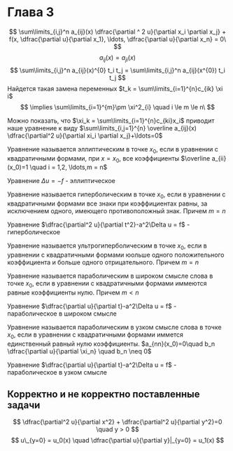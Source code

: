 # Глава 3
$$
\sum\limits_{i,j}^n a_{ij}(x) \dfrac{\partial ^ 2 u}{\partial x_i \partial x_j} + f(x, \dfrac{\partial u}{\partial x_1}, \ldots, \dfrac{\partial u}{\partial x_n} = 0\
$$
$$
a_{ij}(x)=a_{ji}(x)
$$
$$
\sum\limits_{i,j}^n a_{ij}(x)^{0} t_i t_j = \sum\limits_{i,j}^n a_{ij}(x^{0}) t_i t_j  
$$
Найдется такая замена переменных $t_k = \sum\limits_{i=1}^{n}c_{ik} \xi i$
$$
\implies \sum\limits_{i=1}^{m}\pm \xi^2_{i} \quad i \le m \le n\
$$

Можно показать, что $\xi_k = \sum\limits_{i=1}^{n}c_{ki}x_i$ приводит наше уравнение к виду $\sum\limits_{i,j=1}^{n} \overline a_{ij}(x) \dfrac{\partial^2 u}{\partial xi_i \partial x_j}+\ldots=0$

Уравнение называется эллиптическим в точке $x_0$, если в уравнении с квадратичными формами, при $x=x_0$, все коэффициенты $\overline a_{ii}(x_0)=1 \quad i = 1,2, \ldots,m = n$

Уравнение $\Delta u = - f$ - эллиптическое

Уравнение называется гиперболическим в точке $x_0$, если в уравнении с квадратичными формами все знаки при коэффициентах равны, за исключением одного, имеющего противоположный знак. Причем $m=n$

Уравнение $\dfrac{\partial^2 u}{\partial t^2}-a^2\Delta u = f$ - гиперболическое

Уравнение называется ультрогиперболическим в точке $x_0$, если в уравнении с квадратичными формами юольше одного положительного коэффициента и больше одного отрицательного. Причем $m=n$

Уравнение называется параболическим в широком смысле слова в точке $x_0$, если в уравнении с квадратичными формами иммеются равные коэффициенты нулю. Причем $m<n$

Уравнение $\dfrac{\partial u}{\partial t}-a^2\Delta u = f$ - параболическое в широком смысле

Уравнение называется параболическим в узком смысле слова в точке $x_0$, если в уравнении с квадратичными формами иммется единственный равный нулю коэффициенты. $a_{nn}(x_0)=0\quad b_n \dfrac{\partial u}{\partial \xi_n} \quad b_n \neq 0$

Уравнение $\dfrac{\partial u}{\partial t}-a^2\Delta u = f$ - параболическое в узком смысле

## Корректно и не корректно поставленные задачи
$$
\dfrac{\partial^2 u}{\partial x^2} + \dfrac{\partial^2 u}{\partial y^2}=0 \quad y > 0
$$
$$
u\_{y=0} = u_0(x) \quad \dfrac{\partial u}{\partial y}|_{y=0} = u_1(x)
$$

